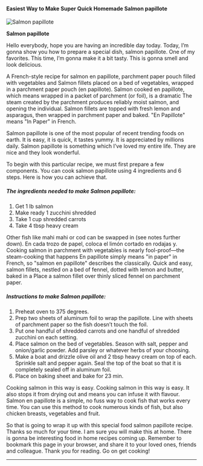             

#### Easiest Way to Make Super Quick Homemade Salmon papillote

![Salmon papillote](https://img-global.cpcdn.com/recipes/90b237e0fed1466a/751x532cq70/salmon-papillote-recipe-main-photo.jpg)

**Salmon papillote**

Hello everybody, hope you are having an incredible day today. Today, I’m gonna show you how to prepare a special dish, salmon papillote. One of my favorites. This time, I’m gonna make it a bit tasty. This is gonna smell and look delicious.

A French-style recipe for salmon en papillote, parchment paper pouch filled with vegetables and Salmon fillets placed on a bed of vegetables, wrapped in a parchment paper pouch (en papillote). Salmon cooked en papillote, which means wrapped in a packet of parchment (or foil), is a dramatic The steam created by the parchment produces reliably moist salmon, and opening the individual. Salmon fillets are topped with fresh lemon and asparagus, then wrapped in parchment paper and baked. "En Papillote" means "In Paper" in French.

Salmon papillote is one of the most popular of recent trending foods on earth. It is easy, it is quick, it tastes yummy. It is appreciated by millions daily. Salmon papillote is something which I’ve loved my entire life. They are nice and they look wonderful.

To begin with this particular recipe, we must first prepare a few components. You can cook salmon papillote using 4 ingredients and 6 steps. Here is how you can achieve that.

##### The ingredients needed to make Salmon papillote:

1.  Get 1 lb salmon
2.  Make ready 1 zucchini shredded
3.  Take 1 cup shredded carrots
4.  Take 4 tbsp heavy cream

Other fish like mahi mahi or cod can be swapped in (see notes further down). En cada trozo de papel, coloca el limón cortado en rodajas y. Cooking salmon in parchment with vegetables is nearly fool-proof—the steam-cooking that happens En papillote simply means "in paper" in French, so "salmon en papillote" describes the classically. Quick and easy, salmon fillets, nestled on a bed of fennel, dotted with lemon and butter, baked in a Place a salmon fillet over thinly sliced fennel on parchment paper.

##### Instructions to make Salmon papillote:

1.  Preheat oven to 375 degrees.
2.  Prep two sheets of aluminum foil to wrap the papillote. Line with sheets of parchment paper so the fish doesn’t touch the foil.
3.  Put one handful of shredded carrots and one handful of shredded zucchini on each setting.
4.  Place salmon on the bed of vegetables. Season with salt, pepper and onion/garlic powder. Add parsley or whatever herbs of your choosing.
5.  Make a boat and drizzle olive oil and 2 tbsp heavy cream on top of each. Sprinkle salt and pepper again. Seal the top of the boat so that it is completely sealed off in aluminum foil.
6.  Place on baking sheet and bake for 23 min.

Cooking salmon in this way is easy. Cooking salmon in this way is easy. It also stops it from drying out and means you can infuse it with flavour. Salmon en papillote is a simple, no fuss way to cook fish that works every time. You can use this method to cook numerous kinds of fish, but also chicken breasts, vegetables and fruit.

So that is going to wrap it up with this special food salmon papillote recipe. Thanks so much for your time. I am sure you will make this at home. There is gonna be interesting food in home recipes coming up. Remember to bookmark this page in your browser, and share it to your loved ones, friends and colleague. Thank you for reading. Go on get cooking!

* * *